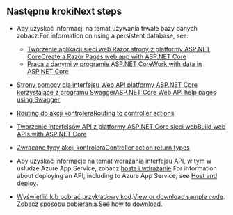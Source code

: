 ## <a name="next-steps"></a><span data-ttu-id="9e063-101">Następne kroki</span><span class="sxs-lookup"><span data-stu-id="9e063-101">Next steps</span></span>

* <span data-ttu-id="9e063-102">Aby uzyskać informacji na temat używania trwałe bazy danych zobacz:</span><span class="sxs-lookup"><span data-stu-id="9e063-102">For information on using a persistent database, see:</span></span>

  * [<span data-ttu-id="9e063-103">Tworzenie aplikacji sieci web Razor strony z platformy ASP.NET Core</span><span class="sxs-lookup"><span data-stu-id="9e063-103">Create a Razor Pages web app with ASP.NET Core</span></span>](xref:tutorials/index)
  * [<span data-ttu-id="9e063-104">Praca z danymi w programie ASP.NET Core</span><span class="sxs-lookup"><span data-stu-id="9e063-104">Work with data in ASP.NET Core</span></span>](xref:data/index)

* [<span data-ttu-id="9e063-105">Strony pomocy dla interfejsu Web API platformy ASP.NET Core korzystające z programu Swagger</span><span class="sxs-lookup"><span data-stu-id="9e063-105">ASP.NET Core Web API help pages using Swagger</span></span>](xref:tutorials/web-api-help-pages-using-swagger)
* [<span data-ttu-id="9e063-106">Routing do akcji kontrolera</span><span class="sxs-lookup"><span data-stu-id="9e063-106">Routing to controller actions</span></span>](xref:mvc/controllers/routing)
* [<span data-ttu-id="9e063-107">Tworzenie interfejsów API z platformy ASP.NET Core sieci web</span><span class="sxs-lookup"><span data-stu-id="9e063-107">Build web APIs with ASP.NET Core</span></span>](xref:web-api/index)
* [<span data-ttu-id="9e063-108">Zwracane typy akcji kontrolera</span><span class="sxs-lookup"><span data-stu-id="9e063-108">Controller action return types</span></span>](xref:web-api/action-return-types)
* <span data-ttu-id="9e063-109">Aby uzyskać informacje na temat wdrażania interfejsu API, w tym w usłudze Azure App Service, zobacz [hosta i wdrażanie](xref:host-and-deploy/index).</span><span class="sxs-lookup"><span data-stu-id="9e063-109">For information about deploying an API, including to Azure App Service, see [Host and deploy](xref:host-and-deploy/index).</span></span>
* <span data-ttu-id="9e063-110">[Wyświetlić lub pobrać przykładowy kod](https://github.com/aspnet/Docs/tree/master/aspnetcore/tutorials/first-web-api/samples).</span><span class="sxs-lookup"><span data-stu-id="9e063-110">[View or download sample code](https://github.com/aspnet/Docs/tree/master/aspnetcore/tutorials/first-web-api/samples).</span></span> <span data-ttu-id="9e063-111">Zobacz [sposobu pobierania](xref:tutorials/index#how-to-download-a-sample).</span><span class="sxs-lookup"><span data-stu-id="9e063-111">See [how to download](xref:tutorials/index#how-to-download-a-sample).</span></span>